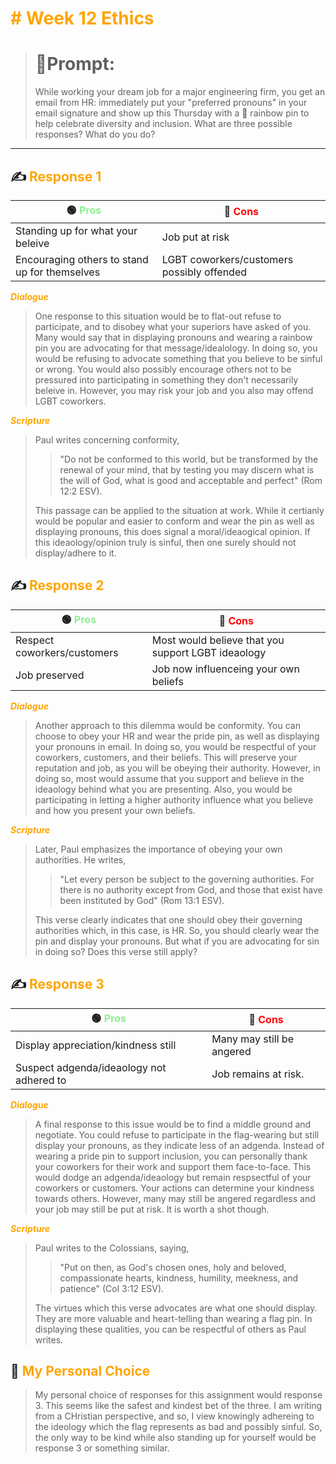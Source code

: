 <font color="Orange"><h1># Week 12 Ethics</h1></font>

>  <h1>📝Prompt:</h1> While working your dream job for a major engineering firm, you get an email from HR: immediately put your "preferred pronouns" in your email signature and show up this Thursday with a 🌈 rainbow pin to help celebrate diversity and inclusion. What are three possible responses? What do you do?
---
<h2> ✍️ <font color="Orange">Response 1</font></h2>

<center>

🟢 <font color="lightgreen">Pros</font> | 🔴 <font color="red">Cons</font> |
| ----------- | ----------- |
| Standing up for what your beleive | Job put at risk |
| Encouraging others to stand up for themselves | LGBT coworkers/customers possibly offended | 

</center>

<font color="Orange">___Dialogue___</font>

> One response to this situation would be to flat-out refuse to participate, and to disobey what your superiors have asked of you. Many would say that in displaying pronouns and wearing a rainbow pin you are advocating for that message/idealology. In doing so, you would be refusing to advocate something that you believe to be sinful or wrong. You would also possibly encourage others not to be pressured into participating in something they don't necessarily beleive in. However, you may risk your job and you also may offend LGBT coworkers.

<font color="Orange">___Scripture___</font>

> Paul writes concerning conformity,
> > "Do not be conformed to this world, but be transformed by the renewal of your mind, that by testing you may discern what is the will of God, what is good and acceptable and perfect" (Rom 12:2 ESV).
>
> This passage can be applied to the situation at work. While it certianly would be popular and easier to conform and wear the pin as well as displaying pronouns, this does signal a moral/ideaogical opinion. If this ideaology/opinion truly is sinful, then one surely should not display/adhere to it.

<h2> ✍️ <font color="Orange">Response 2</font></h2>

<center>

🟢 <font color="lightgreen">Pros</font> | 🔴 <font color="red">Cons</font> |
| ----------- | ----------- |
| Respect coworkers/customers | Most would believe that you support LGBT ideaology |
| Job preserved | Job now influenceing your own beliefs | 

</center>

<font color="Orange">___Dialogue___</font>

> Another approach to this dilemma would be conformity. You can choose to obey your HR and wear the pride pin, as well as displaying your pronouns in email. In doing so, you would be respectful of your coworkers, customers, and their beliefs. This will preserve your reputation and job, as you will be obeying their authority. However, in doing so, most would assume that you support and believe in the ideaology behind what you are presenting. Also, you would be participating in letting a higher authority influence what you believe and how you present your own beliefs.

<font color="Orange">___Scripture___</font>

> Later, Paul emphasizes the importance of obeying your own authorities. He writes,
> > "Let every person be subject to the governing authorities. For there is no authority except from God, and those that exist have been instituted by God" (Rom 13:1 ESV).
>
> This verse clearly indicates that one should obey their governing authorities which, in this case, is HR. So, you should clearly wear the pin and display your pronouns. But what if you are advocating for sin in doing so? Does this verse still apply?

<h2> ✍️ <font color="Orange">Response 3</font></h2>

<center>

🟢 <font color="lightgreen">Pros</font> | 🔴 <font color="red">Cons</font> |
| ----------- | ----------- |
| Display appreciation/kindness still | Many may still be angered |
| Suspect adgenda/ideaology not adhered to | Job remains at risk. | 

</center>

<font color="Orange">___Dialogue___</font>

> A final response to this issue would be to find a middle ground and negotiate. You could refuse to participate in the flag-wearing but still display your pronouns, as they indicate less of an adgenda. Instead of wearing a pride pin to support inclusion, you can personally thank your coworkers for their work and support them face-to-face. This would dodge an adgenda/ideaology but remain respsectful of your coworkers or customers. Your actions can determine your kindness towards others. However, many may still be angered regardless and your job may still be put at risk. It is worth a shot though.

<font color="Orange">___Scripture___</font>

> Paul writes to the Colossians, saying,
> > "Put on then, as God's chosen ones, holy and beloved, compassionate hearts, kindness, humility, meekness, and patience" (Col 3:12 ESV). 
>
> The virtues which this verse advocates are what one should display. They are more valuable and heart-telling than wearing a flag pin. In displaying these qualities, you can be respectful of others as Paul writes.

<h2> 🧠 <font color="Orange">My Personal Choice</font></h2>

> My personal choice of responses for this assignment would response 3. This seems like the safest and kindest bet of the three. I am writing from a CHristian perspective, and so, I view knowingly adhereing to the ideology which the flag represents as bad and possibly sinful. So, the only way to be kind while also standing up for yourself would be response 3 or something similar.